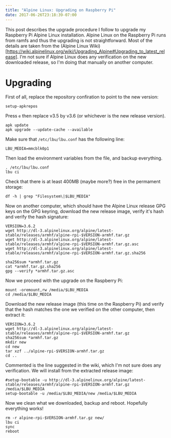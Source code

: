 ```yaml
---
title: "Alpine Linux: Upgrading on Raspberry Pi"
date: 2017-06-26T23:18:39-07:00
---
```


This post describes the upgrade procedure I follow to upgrade my Raspberry Pi
Alpine Linux installation.  Alpine Linux on the Raspberry Pi runs from ramfs
and thus the upgrading is not straightforward.  Most of the details are taken
from the (Alpine Linux
Wiki)[https://wiki.alpinelinux.org/wiki/Upgrading_Alpine#Upgrading_to_latest_release].
I'm not sure if Alpine Linux does any verification on the new downloaded
release, so I'm doing that manually on another computer.


# Upgrading

First of all, replace the repository confiration to point to the new version:

```
setup-apkrepos
```

Press `e` then replace v3.5 by v3.6 (or whichever is the new release version).

```
apk update
apk upgrade --update-cache --available
```

Make sure that `/etc/lbu/lbu.conf` has the following line:
```
LBU_MEDIA=mmcblk0p1
```

Then load the environment variables from the file, and backup everything.
```
. /etc/lbu/lbu.conf
lbu ci
```

Check that there is at least 400MB (maybe more?) free in the permament storage:
```
df -h | grep "Filesystem\|$LBU_MEDIA"
```

Now on another computer, which should have the Alpine Linux release GPG keys on
the GPG keyring, download the new release image, verify it's hash and verify
the hash signature:
```
VERSION=3.6.2
wget http://dl-3.alpinelinux.org/alpine/latest-stable/releases/armhf/alpine-rpi-$VERSION-armhf.tar.gz
wget http://dl-3.alpinelinux.org/alpine/latest-stable/releases/armhf/alpine-rpi-$VERSION-armhf.tar.gz.asc
wget http://dl-3.alpinelinux.org/alpine/latest-stable/releases/armhf/alpine-rpi-$VERSION-armhf.tar.gz.sha256

sha256sum *armhf.tar.gz
cat *armhf.tar.gz.sha256
gpg --verify *armhf.tar.gz.asc
```

Now we proceed with the upgrade on the Raspberry Pi:
```
mount -oremount,rw /media/$LBU_MEDIA
cd /media/$LBU_MEDIA
```

Download the new release image (this time on the Raspberry Pi) and verify that
the hash matches the one we verified on the other computer, then extract it:
```
VERSION=3.6.2
wget http://dl-3.alpinelinux.org/alpine/latest-stable/releases/armhf/alpine-rpi-$VERSION-armhf.tar.gz
sha256sum *armhf.tar.gz
mkdir new 
cd new 
tar xzf ../alpine-rpi-$VERSION-armhf.tar.gz
cd ..
```

Commented is the line suggested in the wiki, which I'm not sure does any
verification.  We will install from the extracted release image:
```
#setup-bootable -u http://dl-3.alpinelinux.org/alpine/latest-stable/releases/armhf/alpine-rpi-$VERSION-armhf.tar.gz /media/$LBU_MEDIA
setup-bootable -u /media/$LBU_MEDIA/new /media/$LBU_MEDIA
```

Now we clean what we downloaded, backup and reboot.  Hopefully everything works!
```
rm -r alpine-rpi-$VERSION-armhf.tar.gz new/
lbu ci
sync
reboot
```
